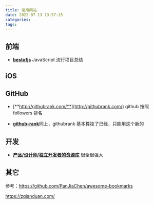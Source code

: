 ```yaml
---
title: 常用网站
date: 2022-07-13 13:57:15
categories:
tags:
---
```




## 前端

- [**bestofjs**](https://bestofjs.org/) JavaScript 流行项目总结



## iOS





## GitHub

- [**http://githubrank.com/**](http://githubrank.com/) github 按照 followers 排名

- [**github-rank**](https://wangchujiang.com/github-rank/)同上，githubrank 基本算挂了已经，只能用这个新的



## 开发

- [**产品/设计师/独立开发者的资源库**](https://maliquankai.com/designnav/) 很全很强大

  



## 其它





参考：https://github.com/PanJiaChen/awesome-bookmarks

https://zqianduan.com/

